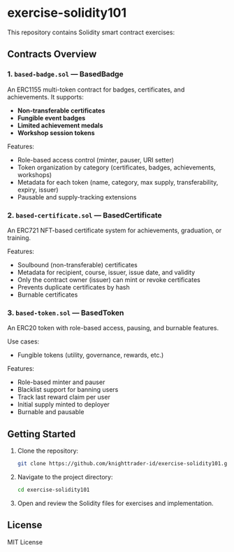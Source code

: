 # exercise-solidity101


This repository contains Solidity smart contract exercises:

## Contracts Overview

### 1. `based-badge.sol` — BasedBadge
An ERC1155 multi-token contract for badges, certificates, and achievements. It supports:
- **Non-transferable certificates**
- **Fungible event badges**
- **Limited achievement medals**
- **Workshop session tokens**

Features:
- Role-based access control (minter, pauser, URI setter)
- Token organization by category (certificates, badges, achievements, workshops)
- Metadata for each token (name, category, max supply, transferability, expiry, issuer)
- Pausable and supply-tracking extensions

### 2. `based-certificate.sol` — BasedCertificate
An ERC721 NFT-based certificate system for achievements, graduation, or training.

Features:
- Soulbound (non-transferable) certificates
- Metadata for recipient, course, issuer, issue date, and validity
- Only the contract owner (issuer) can mint or revoke certificates
- Prevents duplicate certificates by hash
- Burnable certificates

### 3. `based-token.sol` — BasedToken
An ERC20 token with role-based access, pausing, and burnable features.

Use cases:
- Fungible tokens (utility, governance, rewards, etc.)

Features:
- Role-based minter and pauser
- Blacklist support for banning users
- Track last reward claim per user
- Initial supply minted to deployer
- Burnable and pausable


## Getting Started

1. Clone the repository:
   ```bash
   git clone https://github.com/knighttrader-id/exercise-solidity101.git
   ```
2. Navigate to the project directory:
   ```bash
   cd exercise-solidity101
   ```
3. Open and review the Solidity files for exercises and implementation.

## License

MIT License
